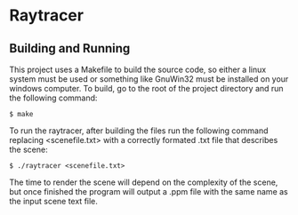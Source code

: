 # Raytracer

Building and Running
---------------------
This project uses a Makefile to build the source code, so either a linux system
must be used or something like GnuWin32 must be installed on your windows computer. 
To build, go to the root of the project directory and run the following command:

    $ make

To run the raytracer, after building the files run the following command replacing <scenefile.txt> 
with a correctly formated .txt file that describes the scene:

    $ ./raytracer <scenefile.txt>

The time to render the scene will depend on the complexity of the scene, but once finished the 
program will output a .ppm file with the same name as the input scene text file.
